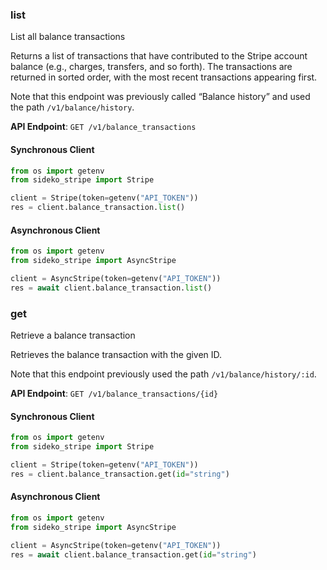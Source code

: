 
### list <a name="list"></a>
List all balance transactions

<p>Returns a list of transactions that have contributed to the Stripe account balance (e.g., charges, transfers, and so forth). The transactions are returned in sorted order, with the most recent transactions appearing first.</p>

<p>Note that this endpoint was previously called “Balance history” and used the path <code>/v1/balance/history</code>.</p>

**API Endpoint**: `GET /v1/balance_transactions`

#### Synchronous Client

```python
from os import getenv
from sideko_stripe import Stripe

client = Stripe(token=getenv("API_TOKEN"))
res = client.balance_transaction.list()
```

#### Asynchronous Client

```python
from os import getenv
from sideko_stripe import AsyncStripe

client = AsyncStripe(token=getenv("API_TOKEN"))
res = await client.balance_transaction.list()
```

### get <a name="get"></a>
Retrieve a balance transaction

<p>Retrieves the balance transaction with the given ID.</p>

<p>Note that this endpoint previously used the path <code>/v1/balance/history/:id</code>.</p>

**API Endpoint**: `GET /v1/balance_transactions/{id}`

#### Synchronous Client

```python
from os import getenv
from sideko_stripe import Stripe

client = Stripe(token=getenv("API_TOKEN"))
res = client.balance_transaction.get(id="string")
```

#### Asynchronous Client

```python
from os import getenv
from sideko_stripe import AsyncStripe

client = AsyncStripe(token=getenv("API_TOKEN"))
res = await client.balance_transaction.get(id="string")
```

